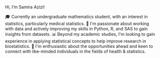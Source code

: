 Hi, I’m Samira Azizi!

🎓 Currently an undergraduate mathematics student, with an interest in statistics, particularly medical statistics.
🔎 I'm passionate about working with data and actively improving my skills in Python, R, and SAS to gain insights from datasets.
📊 Beyond my academic studies, I'm looking to gain experience in applying statistical concepts to help improve research in biostatistics.
🔗 I'm enthusiastic about the opportunities ahead and keen to connect with like-minded individuals in the fields of health & statistics.

<!---
samira-azizi/samira-azizi is a ✨ special ✨ repository because its `README.md` (this file) appears on your GitHub profile.
You can click the Preview link to take a look at your changes.
--->
